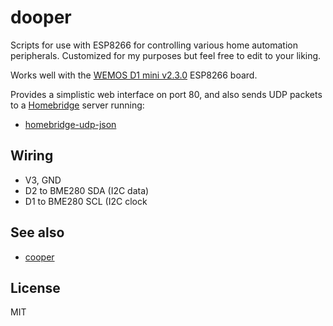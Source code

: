 # dooper

Scripts for use with ESP8266 for controlling various home automation peripherals. Customized for my purposes but feel free to edit to your liking.

Works well with the [WEMOS D1 mini v2.3.0](https://wiki.wemos.cc/products:d1:d1_mini) ESP8266 board.

Provides a simplistic web interface on port 80, and also sends UDP packets to a [Homebridge](https://github.com/nfarina/homebridge)
server running:

* [homebridge-udp-json](https://github.com/rxseger/homebridge-udp-json)

## Wiring

* V3, GND
* D2 to BME280 SDA (I2C data)
* D1 to BME280 SCL (I2C clock

## See also
* [cooper](https://github.com/rxseger/cooper/)

## License

MIT
